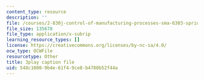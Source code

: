 ```yaml
---
content_type: resource
description: ''
file: /courses/2-830j-control-of-manufacturing-processes-sma-6303-spring-2008/548c10009b4e61f49ce8b4780b52f44a_turMcLH-o_o.srt
file_size: 135678
file_type: application/x-subrip
learning_resource_types: []
license: https://creativecommons.org/licenses/by-nc-sa/4.0/
ocw_type: OCWFile
resourcetype: Other
title: 3play caption file
uid: 548c1000-9b4e-61f4-9ce8-b4780b52f44a
---
```

